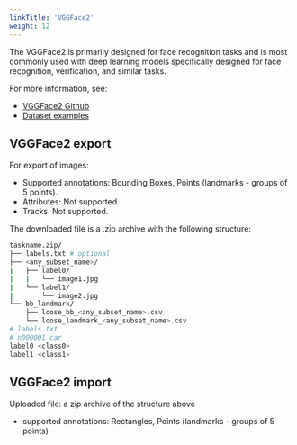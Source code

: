 ```yaml
---
linkTitle: 'VGGFace2'
weight: 12
---
```


The VGGFace2 is primarily designed for face recognition tasks and is
most commonly used with deep learning models specifically designed for face recognition,
verification, and similar tasks.

For more information, see:

- [VGGFace2 Github](https://github.com/ox-vgg/vgg_face2)
- [Dataset examples](https://github.com/cvat-ai/datumaro/tree/v0.3/tests/assets/vgg_face2_dataset)

## VGGFace2 export

For export of images:

- Supported annotations: Bounding Boxes, Points (landmarks - groups of 5 points).
- Attributes: Not supported.
- Tracks: Not supported.

The downloaded file is a .zip archive with the following structure:

```bash
taskname.zip/
├── labels.txt # optional
├── <any_subset_name>/
|   ├── label0/
|   |   └── image1.jpg
|   └── label1/
|       └── image2.jpg
└── bb_landmark/
    ├── loose_bb_<any_subset_name>.csv
    └── loose_landmark_<any_subset_name>.csv
# labels.txt
# n000001 car
label0 <class0>
label1 <class1>
```

## VGGFace2 import

Uploaded file: a zip archive of the structure above

- supported annotations: Rectangles, Points (landmarks - groups of 5 points)
